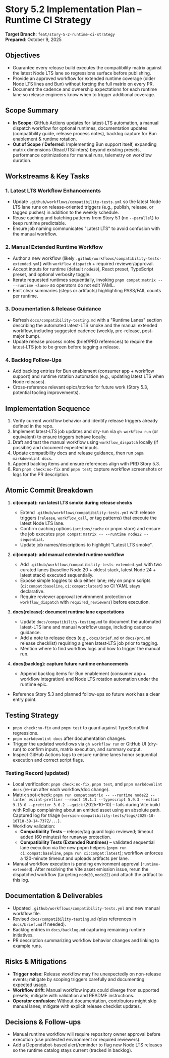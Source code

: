 # Story 5.2 Implementation Plan – Runtime CI Strategy

**Target Branch**: `feat/story-5-2-runtime-ci-strategy`  
**Prepared**: October 9, 2025

## Objectives

- Guarantee every release build executes the compatibility matrix against the latest Node LTS lane so regressions surface before publishing.
- Provide an approved workflow for extended runtime coverage (older Node LTS lines and Bun) without forcing the full matrix on every PR.
- Document the cadence and ownership expectations for each runtime lane so release engineers know when to trigger additional coverage.

## Scope Summary

- **In Scope**: GitHub Actions updates for latest-LTS automation, a manual dispatch workflow for optional runtimes, documentation updates (compatibility guide, release process notes), backlog capture for Bun enablement & runtime rotation.
- **Out of Scope / Deferred**: Implementing Bun support itself, expanding matrix dimensions (React/TS/linters) beyond existing presets, performance optimizations for manual runs, telemetry on workflow duration.

## Workstreams & Key Tasks

### 1. Latest LTS Workflow Enhancements

- Update `.github/workflows/compatibility-tests.yml` so the latest Node LTS lane runs on release-oriented triggers (e.g., publish, release, or tagged pushes) in addition to the weekly schedule.
- Reuse caching and batching patterns from Story 5.1 (no `--parallel`) to keep runtime predictable.
- Ensure job naming communicates "Latest LTS" to avoid confusion with the manual workflow.

### 2. Manual Extended Runtime Workflow

- Author a new workflow (likely `.github/workflows/compatibility-tests-extended.yml`) with `workflow_dispatch` + required reviewer/approval.
- Accept inputs for runtime (default `node20`), React preset, TypeScript preset, and optional verbosity toggle.
- Iterate requested runtimes sequentially, invoking `pnpm compat:matrix -- --runtime <lane>` so operators do not edit YAML.
- Emit clear summaries (steps or artifacts) highlighting PASS/FAIL counts per runtime.

### 3. Documentation & Release Guidance

- Refresh `docs/compatibility-testing.md` with a "Runtime Lanes" section describing the automated latest-LTS smoke and the manual extended workflow, including suggested cadence (weekly, pre-release, post-major bump).
- Update release process notes (brief/PRD references) to require the latest-LTS job to be green before tagging a release.

### 4. Backlog Follow-Ups

- Add backlog entries for Bun enablement (consumer app + workflow support) and runtime rotation automation (e.g., updating latest LTS when Node releases).
- Cross-reference relevant epics/stories for future work (Story 5.3, potential tooling improvements).

## Implementation Sequence

1. Verify current workflow behavior and identify release triggers already defined in the repo.
2. Implement latest-LTS job updates and dry-run via `gh workflow run` (or equivalent) to ensure triggers behave locally.
3. Draft and test the manual workflow using `workflow_dispatch` locally (if possible) and document expected inputs.
4. Update compatibility docs and release guidance, then run `pnpm markdownlint docs`.
5. Append backlog items and ensure references align with PRD Story 5.3.
6. Run `pnpm check:no-fix` and `pnpm test`; capture workflow screenshots or logs for the PR description.

## Atomic Commit Breakdown

1. **ci(compat): run latest LTS smoke during release checks**

   - Extend `.github/workflows/compatibility-tests.yml` with release triggers (`release`, `workflow_call`, or tag patterns) that execute the latest Node LTS lane.
   - Confirm caching options (`actions/cache` or pnpm store) and ensure the job executes `pnpm compat:matrix -- --runtime node22 --sequential`.
   - Update job names/descriptions to highlight \"Latest LTS smoke\".

2. **ci(compat): add manual extended runtime workflow**

   - Add `.github/workflows/compatibility-tests-extended.yml` with two curated lanes (baseline Node 20 + oldest stack, latest Node 24 + latest stack) executed sequentially.
   - Expose simple toggles to skip either lane; rely on pnpm scripts (`ci:compat:baseline`, `ci:compat:latest`) so CI YAML stays declarative.
   - Require reviewer approval (environment protection or `workflow_dispatch` with `required_reviewers`) before execution.

3. **docs(release): document runtime lane expectations**

   - Update `docs/compatibility-testing.md` to document the automated latest-LTS lane and manual workflow usage, including cadence guidance.
   - Add a note to release docs (e.g., `docs/brief.md` or `docs/prd.md` release checklist) requiring a green latest-LTS job prior to tagging.
   - Mention where to find workflow logs and how to trigger the manual run.

4. **docs(backlog): capture future runtime enhancements**
   - Append backlog items for Bun enablement (consumer app + workflow integration) and Node LTS rotation automation under the runtime epic.

- Reference Story 5.3 and planned follow-ups so future work has a clear entry point.

## Testing Strategy

- `pnpm check:no-fix` and `pnpm test` to guard against TypeScript/lint regressions.
- `pnpm markdownlint docs` after documentation changes.
- Trigger the updated workflows via `gh workflow run` or GitHub UI (dry-run) to confirm inputs, matrix execution, and summary output.
- Inspect GitHub Actions logs to ensure runtime lanes honor sequential execution and correct script flags.

### Testing Record (updated)

- Local verification: `pnpm check:no-fix`, `pnpm test`, and `pnpm markdownlint docs` (re-run after each workflow/doc change).
- Matrix spot-check: `pnpm run compat:matrix -- --runtime node22 --linter eslint-prettier --react 19.1.1 --typescript 5.9.3 --eslint 9.13.0 --prettier 3.6.2 --quick` (2025-10-10) – fails during Vite build with Rollup complaining about an emitted asset using an absolute path. Captured log for triage (`version-compatibility-tests/logs/2025-10-10T10-39-14-737Z/...`).
- Workflow validation:
  - **Compatibility Tests** – release/tag guard logic reviewed; timeout added (60 minutes) for runaway protection.
  - **Compatibility Tests (Extended Runtimes)** – validated sequential lane execution via the new pnpm helpers (`pnpm run ci:compat:baseline`, `pnpm run ci:compat:latest`); workflow enforces a 120-minute timeout and uploads artifacts per lane.
- Manual workflow execution is pending environment approval (`runtime-extended`). After resolving the Vite asset emission issue, rerun the dispatched workflow (targeting `node20,node22`) and attach the artifact to this log.

## Documentation & Deliverables

- Updated `.github/workflows/compatibility-tests.yml` and new manual workflow file.
- Revised `docs/compatibility-testing.md` (plus references in `docs/brief.md` if needed).
- Backlog entries in `docs/backlog.md` capturing remaining runtime initiatives.
- PR description summarizing workflow behavior changes and linking to example runs.

## Risks & Mitigations

- **Trigger noise**: Release workflow may fire unexpectedly on non-release events; mitigate by scoping triggers carefully and documenting expected usage.
- **Workflow drift**: Manual workflow inputs could diverge from supported presets; mitigate with validation and README instructions.
- **Operator confusion**: Without documentation, contributors might skip manual lanes; mitigate with explicit release checklist updates.

## Decisions & Follow-ups

- Manual runtime workflow will require repository owner approval before execution (use protected environment or required reviewers).
- Add a Dependabot-based alert/reminder to flag new Node LTS releases so the runtime catalog stays current (tracked in backlog).
